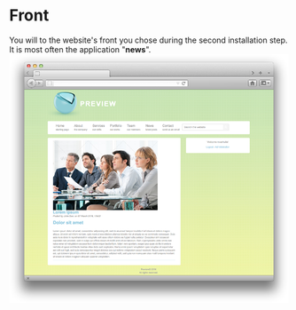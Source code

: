 # Front

You will to the website's front you chose during the second installation step. It is most often  the application "**news**".
![](post-news-04.png)
